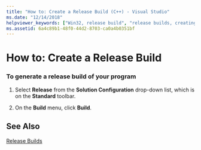```yaml
---
title: "How to: Create a Release Build (C++) - Visual Studio"
ms.date: "12/14/2018"
helpviewer_keywords: ["Win32, release build", "release builds, creating"]
ms.assetid: 6a4c89b1-48f0-44d2-8703-ca0a4b0351bf
---
```

# How to: Create a Release Build

### To generate a release build of your program

1. Select **Release** from the **Solution Configuration** drop-down list, which is on the **Standard** toolbar.

1. On the **Build** menu, click **Build**.

## See Also

[Release Builds](release-builds.md)